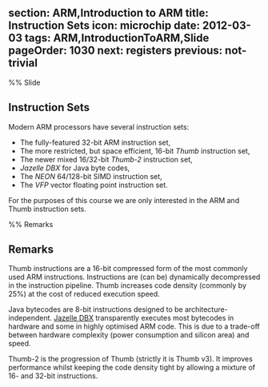 section: ARM,Introduction to ARM
title: Instruction Sets
icon: microchip
date: 2012-03-03
tags: ARM,IntroductionToARM,Slide
pageOrder: 1030
next: registers
previous: not-trivial
----

%% Slide
  
## Instruction Sets

Modern ARM processors have several instruction sets:

* The fully-featured 32-bit ARM instruction set,
* The more restricted, but space efficient, 16-bit *Thumb* instruction set,
* The newer mixed 16/32-bit *Thumb-2* instruction set,
* *Jazelle DBX* for Java byte codes,
* The *NEON* 64/128-bit SIMD instruction set,
* The *VFP* vector floating point instruction set.

For the purposes of this course we are only interested in the ARM and Thumb instruction sets.
  
%% Remarks
  
## Remarks

Thumb instructions are a 16-bit compressed form of the most commonly used ARM instructions. Instructions are (can be) dynamically decompressed in the instruction pipeline. Thumb increases code density (commonly by 25%) at the cost of reduced execution speed.

Java bytecodes are 8-bit instructions designed to be architecture-independent. [Jazelle DBX](http://en.wikipedia.org/wiki/Jazelle) transparently executes most bytecodes in hardware and some in highly optimised ARM code. This is due to a trade-off between hardware complexity (power consumption and silicon area) and speed.

Thumb-2 is the progression of Thumb (strictly it is Thumb v3). It improves performance whilst keeping the code density tight by allowing a mixture of 16- and 32-bit instructions.
